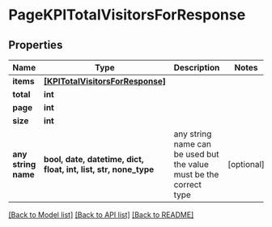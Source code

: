 # PageKPITotalVisitorsForResponse


## Properties
Name | Type | Description | Notes
------------ | ------------- | ------------- | -------------
**items** | [**[KPITotalVisitorsForResponse]**](KPITotalVisitorsForResponse.md) |  | 
**total** | **int** |  | 
**page** | **int** |  | 
**size** | **int** |  | 
**any string name** | **bool, date, datetime, dict, float, int, list, str, none_type** | any string name can be used but the value must be the correct type | [optional]

[[Back to Model list]](../README.md#documentation-for-models) [[Back to API list]](../README.md#documentation-for-api-endpoints) [[Back to README]](../README.md)


